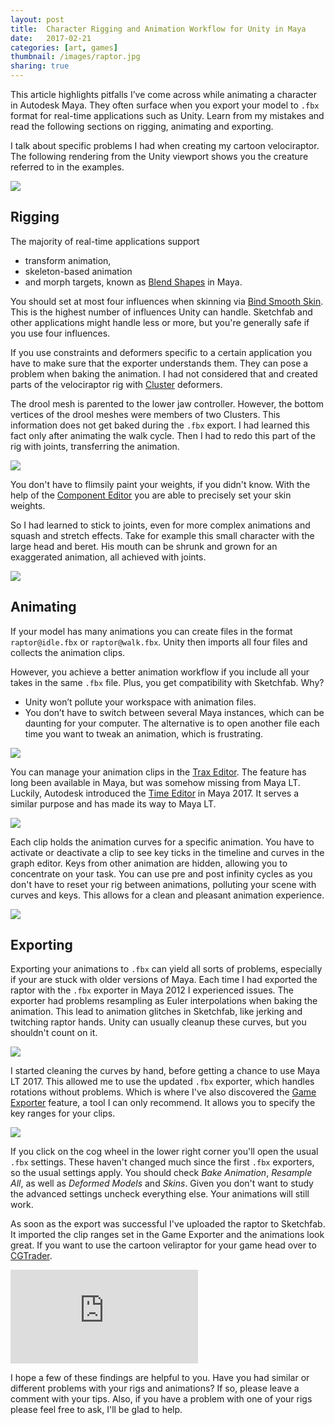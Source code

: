 ```yaml
---
layout: post
title:  Character Rigging and Animation Workflow for Unity in Maya
date:   2017-02-21
categories: [art, games]
thumbnail: /images/raptor.jpg
sharing: true
---
```


This article highlights pitfalls I’ve come across while animating a character in Autodesk Maya. They often surface when you export your model to `.fbx` format for real-time applications such as Unity. Learn from my mistakes and read the following sections on rigging, animating and exporting.

I talk about specific problems I had when creating my cartoon velociraptor. The following rendering from the Unity viewport shows you the creature referred to in the examples.

<style>
.Article-content img {
    max-width: calc(100% - 4 * 1.375em);
    max-height: 480px;
}
</style>

![](/images/raptor.jpg)

## Rigging

The majority of real-time applications support

* transform animation,
* skeleton-based animation
* and morph targets, known as [Blend Shapes][] in Maya.

You should set at most four influences when skinning via [Bind Smooth Skin][]. This is the highest number of influences Unity can handle. Sketchfab and other applications might handle less or more, but you're generally safe if you use four influences.

If you use constraints and deformers specific to a certain application you have to make sure that the exporter understands them. They can pose a problem when baking the animation. I had not considered that and created parts of the velociraptor rig with [Cluster][] deformers. 

The drool mesh is parented to the lower jaw controller. However, the bottom vertices of the drool meshes were members of two Clusters. This information does not get baked during the `.fbx` export. I had learned this fact only after animating the walk cycle. Then I had to redo this part of the rig with joints, transferring the animation.

![](/images/drool-joints-and-rig-controls.png)

You don't have to flimsily paint your weights, if you didn't know. With the help of the [Component Editor][] you are able to precisely set your skin weights.

So I had learned to stick to joints, even for more complex animations and squash and stretch effects. Take for example this small character with the large head and beret. His mouth can be shrunk and grown for an exaggerated animation, all achieved with joints.

![](/images/squash-and-strech-head-rig.png)

## Animating

If your model has many animations you can create files in the format `raptor@idle.fbx` or `raptor@walk.fbx`. Unity then imports all four files and collects the animation clips.

However, you achieve a better animation workflow if you include all your takes in the same `.fbx` file. Plus, you get compatibility with Sketchfab. Why?

* Unity won’t pollute your workspace with animation files.
* You don’t have to switch between several Maya instances, which can be daunting for your computer. The alternative is to open another file each time you want to tweak an animation, which is frustrating.

![](https://docs.unity3d.com/uploads/Main/animation_at_naming.png)

You can manage your animation clips in the [Trax Editor][]. The feature has long been available in Maya, but was somehow missing from Maya LT. Luckily, Autodesk introduced the [Time Editor][] in Maya 2017. It serves a similar purpose and has made its way to Maya LT.

![](/images/trax-editor.png)

Each clip holds the animation curves for a specific animation. You have to activate or deactivate a clip to see key ticks in the timeline and curves in the graph editor. Keys from other animation are hidden, allowing you to concentrate on your task. You can use pre and post infinity cycles as you don't have to reset your rig between animations, polluting your scene with curves and keys. This allows for a clean and pleasant animation experience.

![](/images/graph-editor.png)

## Exporting

Exporting your animations to `.fbx` can yield all sorts of problems, especially if your are stuck with older versions of Maya. Each time I had exported the raptor with the `.fbx` exporter in Maya 2012 I experienced issues. The exporter had problems resampling as Euler interpolations when baking the animation. This lead to animation glitches in Sketchfab, like jerking and twitching raptor hands. Unity can usually cleanup these curves, but you shouldn't count on it.

![](/images/resample-as-euler-interpolation-problems.png)

I started cleaning the curves by hand, before getting a chance to use Maya LT 2017. This allowed me to use the updated `.fbx` exporter, which handles rotations without problems. Which is where I've also discovered the [Game Exporter][] feature, a tool I can only recommend. It allows you to specify the key ranges for your clips.

![](/images/game-exporter.png)

If you click on the cog wheel in the lower right corner you'll open the usual `.fbx` settings. These haven't changed much since the first `.fbx` exporters, so the usual settings apply. You should check _Bake Animation_, _Resample All_, as well as _Deformed Models_ and _Skins_. Given you don't want to study the advanced settings uncheck everything else. Your animations will still work.

As soon as the export was successful I've uploaded the raptor to Sketchfab. It imported the clip ranges set in the Game Exporter and the animations look great. If you want to use the cartoon veliraptor for your game head over to [CGTrader][].

<div class="FlexEmbed">
    <div class="FlexEmbed-ratio FlexEmbed-ratio--16by9">
        <iframe class="FlexEmbed-content" src="https://sketchfab.com/models/862273bcc4764dc39e86b88f46dd69ea/embed" frameborder="0" allowvr allowfullscreen mozallowfullscreen="true" webkitallowfullscreen="true" onmousewheel=""></iframe>
    </div>
</div>

I hope a few of these findings are helpful to you. Have you had similar or different problems with your rigs and animations? If so, please leave a comment with your tips. Also, if you have a problem with one of your rigs please feel free to ask, I'll be glad to help.



[Blend Shapes]: https://knowledge.autodesk.com/guidref/MAYAUL/2016/learn-explore/GUID-B8853C3F-2997-4DC2-95A0-7C43E45888E4
[Cluster]: https://knowledge.autodesk.com/guidref/MAYAUL/2016/learn-explore/GUID-B7C96FEA-C415-4927-8E02-396F0E837DE2
[Component Editor]: https://knowledge.autodesk.com/guidref/MAYAUL/2015/learn-explore/Basics_Windows_and_Editors_Component_Editor
[Bind Smooth Skin]: https://knowledge.autodesk.com/guidref/MAYAUL/2016/learn-explore/GUID-8DBA9E62-3854-4348-A0AD-1F981ECEA54F
[Trax Editor]: https://knowledge.autodesk.com/guidref/MAYAUL/2016/learn-explore/GUID-33C829F4-635C-4DEB-956C-6A54BEE1EC89
[Time Editor]: https://knowledge.autodesk.com/guidref/MAYAUL/2017/learn-explore/GUID-E4B5DB7D-7351-4561-BD8B-60AC9D48DDF6
[Game Exporter]: https://knowledge.autodesk.com/guidref/MAYAUL/2016/learn-explore/GUID-2DB6E7B0-04B8-4585-91E9-7D64B02D0338
[CGTrader]: https://www.cgtrader.com/3d-models/animals/dinosaur/velociraptor-16bc459b-4c90-4cce-ae1b-ddb6a84a71cf
